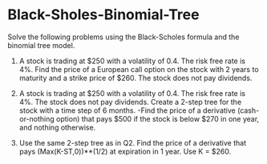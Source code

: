 # Black-Sholes-Binomial-Tree

Solve the following problems using the Black-Scholes formula and the binomial tree model.

1. A stock is trading at $250 with a volatility of 0.4. The risk free rate is 4%. Find the price of a European call option on the stock with 2 years to maturity and a strike price of $260. The stock does not pay dividends.

2. A stock is trading at $250 with a volatility of 0.4. The risk free rate is 4%. The stock does not pay dividends. Create a 2-step tree for the stock with a time step of 6 months.
-Find the price of a derivative (cash-or-nothing option) that pays $500 if the stock is below $270 in one year, and nothing otherwise.

3. Use the same 2-step tree as in Q2.
Find the price of a derivative that pays (Max(K-ST,0))**(1/2) at expiration in 1 year. Use K = $260.
